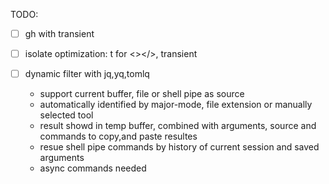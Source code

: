 TODO:

- [ ] gh with transient
- [ ] isolate optimization: t for <></>, transient

- [ ] dynamic filter with jq,yq,tomlq
  - support current buffer, file or shell pipe as source
  - automatically identified by major-mode, file extension or manually selected tool
  - result showd in temp buffer, combined with arguments, source and commands to copy,and paste resultes
  - resue shell pipe commands by history of current session and saved arguments
  - async commands needed
